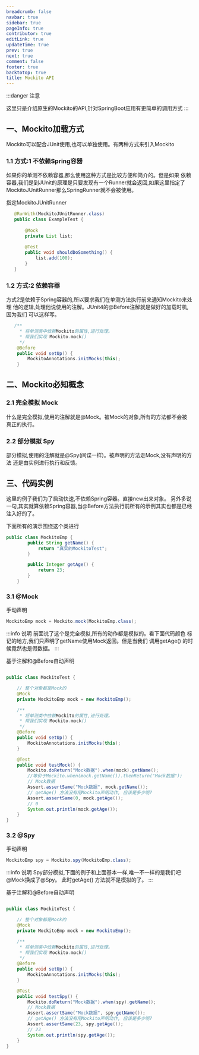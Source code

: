 ```yaml
---
breadcrumb: false
navbar: true
sidebar: true
pageInfo: true
contributor: true
editLink: true
updateTime: true
prev: true
next: true
comment: false
footer: true
backtotop: true
title: Mockito API
---
```



:::danger 注意

这里只是介绍原生的Mockito的API,针对SpringBoot应用有更简单的调用方式
:::



## 一、Mockito加载方式

Mockito可以配合JUnit使用,也可以单独使用。有两种方式来引入Mockito

### 1.1 方式:1 不依赖Spring容器

如果你的单测不依赖容器,那么使用这种方式是比较方便和简介的。但是如果
依赖容器,我们是到JUnit的原理是只要发现有一个Runner就会返回,如果这里指定了
MockitoJUnitRunner那么SpringRunner就不会被使用。

指定MockitoJUnitRunner

```java
   @RunWith(MockitoJUnitRunner.class)
   public class ExampleTest {
   
       @Mock
       private List list;
   
       @Test
       public void shouldDoSomething() {
           list.add(100);
       }
   }
```

### 1.2 方式:2 依赖容器

方式2是依赖于Spring容器的,所以要求我们在单测方法执行前来通知Mockito来处理
他的逻辑,处理他说使用的注解。JUnit4的@Before注解就是做好的加载时机,因为我们
可以这样写。

```java 
   /**
     * 将单测类中依赖Mockito的属性,进行处理。
     * 帮我们实现 Mockito.mock()
     */
    @Before
    public void setUp() {
        MockitoAnnotations.initMocks(this);
    }
```

## 二、Mockito必知概念

### 2.1 完全模拟 Mock

什么是完全模拟,使用的注解就是@Mock。被Mock的对象,所有的方法都不会被
真正的执行。

### 2.2 部分模拟 Spy

部分模拟,使用的注解就是@Spy(间谍一样)。被声明的方法走Mock,没有声明的方法
还是由实例进行执行和反馈。


## 三、代码实例

这里的例子我们为了启动快速,不依赖Spring容器。直接new出来对象。
另外多说一句,其实就算依赖Spring容器,当@Before方法执行前所有的示例其实也都是已经注入好的了。

下面所有的演示围绕这个类进行

```java
public class MockitoEmp {
        public String getName() {
            return "真实的MockitoTest";
        }

        public Integer getAge() {
            return 23;
        }
    }
```
### 3.1 @Mock

手动声明

```java
MockitoEmp mock = Mockito.mock(MockitoEmp.class);
```

:::info 说明
前面说了这个是完全模拟,所有的动作都是模拟的。看下面代码颜色
标记的地方,我们只声明了getName使用Mock返回。但是当我们
调用getAge() 的时候竟然也是假数据。
:::

基于注解和@Before自动声明

```java {19,22}

public class MockitoTest {

    // 整个对象都是Mock的
    @Mock
    private MockitoEmp mock = new MockitoEmp();

    /**
     * 将单测类中依赖Mockito的属性,进行处理。
     * 帮我们实现 Mockito.mock()
     */
    @Before
    public void setUp() {
        MockitoAnnotations.initMocks(this);
    }

    @Test
    public void testMock() {
        Mockito.doReturn("Mock数据").when(mock).getName();
        //等价于Mockito.when(mock.getName()).thenReturn("Mock数据");
        // Mock数据
        Assert.assertSame("Mock数据", mock.getName());
        // getAge() 方法没有用Mockito声明动作, 应该是多少呢?
        Assert.assertSame(0, mock.getAge());
        // 0
        System.out.println(mock.getAge());
    }
}

```

### 3.2 @Spy

手动声明

```java
MockitoEmp spy = Mockito.spy(MockitoEmp.class);
```

:::info 说明
Spy部分模拟,下面的例子和上面基本一样,唯一不一样的是我们吧 @Mock换成了@Spy。
此时getAge() 方法就不是模拟的了。
:::

基于注解和@Before自动声明

```java {21,23}

public class MockitoTest {

    // 整个对象都是Mock的
    @Mock
    private MockitoEmp mock = new MockitoEmp();

    /**
     * 将单测类中依赖Mockito的属性,进行处理。
     * 帮我们实现 Mockito.mock()
     */
    @Before
    public void setUp() {
        MockitoAnnotations.initMocks(this);
    }

    @Test
    public void testSpy() {
        Mockito.doReturn("Mock数据").when(spy).getName();
        // Mock数据
        Assert.assertSame("Mock数据", spy.getName());
        // getAge() 方法没有用Mockito声明动作, 应该是多少呢?
        Assert.assertSame(23, spy.getAge());
        // 23
        System.out.println(spy.getAge());
    }
}

```
